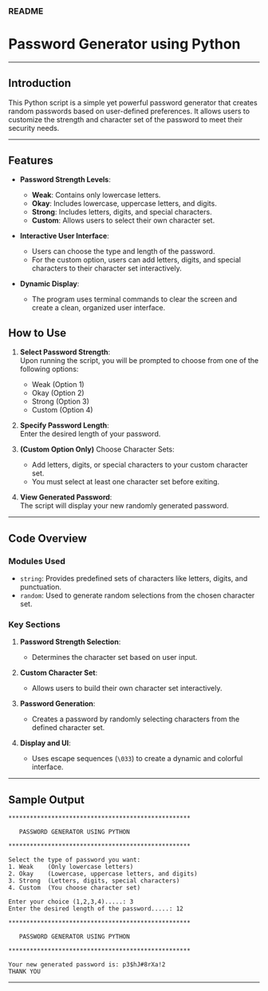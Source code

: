 ### README

# Password Generator using Python

---

## **Introduction**
This Python script is a simple yet powerful password generator that creates random passwords based on user-defined preferences. It allows users to customize the strength and character set of the password to meet their security needs.

---

## **Features**
- **Password Strength Levels**:
  - **Weak**: Contains only lowercase letters.
  - **Okay**: Includes lowercase, uppercase letters, and digits.
  - **Strong**: Includes letters, digits, and special characters.
  - **Custom**: Allows users to select their own character set.
  
- **Interactive User Interface**:
  - Users can choose the type and length of the password.
  - For the custom option, users can add letters, digits, and special characters to their character set interactively.

- **Dynamic Display**:
  - The program uses terminal commands to clear the screen and create a clean, organized user interface.





## **How to Use**
1. **Select Password Strength**:  
   Upon running the script, you will be prompted to choose from one of the following options:
   - Weak (Option 1)
   - Okay (Option 2)
   - Strong (Option 3)
   - Custom (Option 4)

2. **Specify Password Length**:  
   Enter the desired length of your password.

3. **(Custom Option Only)** Choose Character Sets:  
   - Add letters, digits, or special characters to your custom character set.
   - You must select at least one character set before exiting.

4. **View Generated Password**:  
   The script will display your new randomly generated password.

---

## **Code Overview**

### **Modules Used**
- `string`: Provides predefined sets of characters like letters, digits, and punctuation.
- `random`: Used to generate random selections from the chosen character set.

### **Key Sections**
1. **Password Strength Selection**:
   - Determines the character set based on user input.
   
2. **Custom Character Set**:
   - Allows users to build their own character set interactively.

3. **Password Generation**:
   - Creates a password by randomly selecting characters from the defined character set.

4. **Display and UI**:
   - Uses escape sequences (`\033`) to create a dynamic and colorful interface.

---

## **Sample Output**

```
***************************************************

   PASSWORD GENERATOR USING PYTHON

***************************************************

Select the type of password you want:
1. Weak    (Only lowercase letters)
2. Okay    (Lowercase, uppercase letters, and digits)
3. Strong  (Letters, digits, special characters)
4. Custom  (You choose character set)

Enter your choice (1,2,3,4).....: 3
Enter the desired length of the password.....: 12

***************************************************

   PASSWORD GENERATOR USING PYTHON

***************************************************

Your new generated password is: p3$hJ#8rXa!2
THANK YOU
```

---

